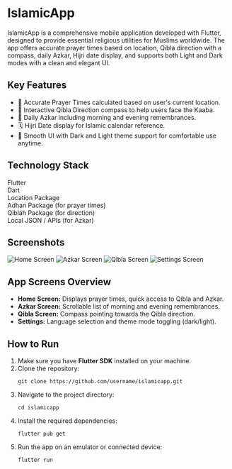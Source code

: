 <!DOCTYPE html>
<html lang="en">

<body>

  <h1>IslamicApp</h1>

  <p>
    IslamicApp is a comprehensive mobile application developed with Flutter, designed to provide essential religious utilities for Muslims worldwide.
    The app offers accurate prayer times based on location, Qibla direction with a compass, daily Azkar, Hijri date display, and supports both Light and Dark modes with a clean and elegant UI.
  </p>

  <h2>Key Features</h2>
  <ul>
    <li>🕋 Accurate Prayer Times calculated based on user's current location.</li>
    <li>🧭 Interactive Qibla Direction compass to help users face the Kaaba.</li>
    <li>📿 Daily Azkar including morning and evening remembrances.</li>
    <li>🗓️ Hijri Date display for Islamic calendar reference.</li>
    <li>🌙 Smooth UI with Dark and Light theme support for comfortable use anytime.</li>
  </ul>

  <h2>Technology Stack</h2>
  <div class="tech-stack">
    Flutter<br/>
    Dart<br/>
    Location Package<br/>
    Adhan Package (for prayer times)<br/>
    Qiblah Package (for direction)<br/>
    Local JSON / APIs (for Azkar)
  </div>

  <h2>Screenshots</h2>
  <div class="screenshots">
    <img src="screenshots/home_screen.png" alt="Home Screen" />
    <img src="screenshots/azkar_screen.png" alt="Azkar Screen" />
    <img src="screenshots/qibla_screen.png" alt="Qibla Screen" />
    <img src="screenshots/settings_screen.png" alt="Settings Screen" />
  </div>

  <h2>App Screens Overview</h2>
  <ul>
    <li><strong>Home Screen:</strong> Displays prayer times, quick access to Qibla and Azkar.</li>
    <li><strong>Azkar Screen:</strong> Scrollable list of morning and evening remembrances.</li>
    <li><strong>Qibla Screen:</strong> Compass pointing towards the Qibla direction.</li>
    <li><strong>Settings:</strong> Language selection and theme mode toggling (dark/light).</li>
  </ul>

  <h2>How to Run</h2>
  <ol>
    <li>Make sure you have <strong>Flutter SDK</strong> installed on your machine.</li>
    <li>Clone the repository:
      <pre><code>git clone https://github.com/username/islamicapp.git</code></pre>
    </li>
    <li>Navigate to the project directory:
      <pre><code>cd islamicapp</code></pre>
    </li>
    <li>Install the required dependencies:
      <pre><code>flutter pub get</code></pre>
    </li>
    <li>Run the app on an emulator or connected device:
      <pre><code>flutter run</code></pre>
    </li>
  </ol>

</body>
</html>

